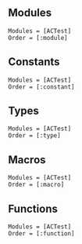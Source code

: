 ## Modules

```@index
Modules = [ACTest]
Order = [:module]
```

## Constants

```@index
Modules = [ACTest]
Order = [:constant]
```

## Types

```@index
Modules = [ACTest]
Order = [:type]
```

## Macros

```@index
Modules = [ACTest]
Order = [:macro]
```

## Functions

```@index
Modules = [ACTest]
Order = [:function]
```
